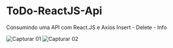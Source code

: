 
# ToDo-ReactJS-Api
Consumindo uma API com React.JS e Axios
Insert - Delete - Info 

![Capturar 01](https://user-images.githubusercontent.com/55507831/138737019-7c689a1d-4808-49ff-a4a8-a218825930e0.PNG)
![Capturar 02](https://user-images.githubusercontent.com/55507831/138737054-ea55351d-faf5-4270-917a-e34f69163656.PNG)

